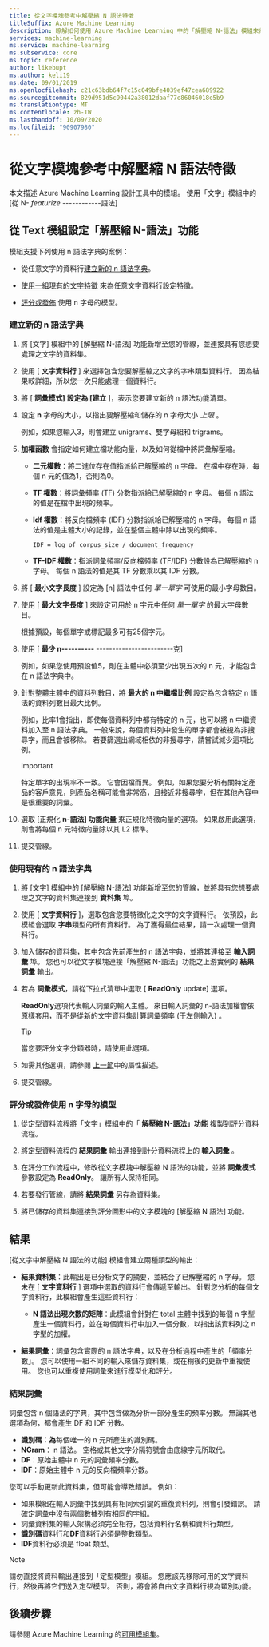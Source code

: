 ```yaml
---
title: 從文字模塊參考中解壓縮 N 語法特徵
titleSuffix: Azure Machine Learning
description: 瞭解如何使用 Azure Machine Learning 中的「解壓縮 N-語法」模組來為文字資料進行特徵化。
services: machine-learning
ms.service: machine-learning
ms.subservice: core
ms.topic: reference
author: likebupt
ms.author: keli19
ms.date: 09/01/2019
ms.openlocfilehash: c21c63bdb64f7c15c049bfe4039ef47cea689922
ms.sourcegitcommit: 829d951d5c90442a38012daaf77e86046018e5b9
ms.translationtype: MT
ms.contentlocale: zh-TW
ms.lasthandoff: 10/09/2020
ms.locfileid: "90907980"
---
```

# <a name="extract-n-gram-features-from-text-module-reference"></a>從文字模塊參考中解壓縮 N 語法特徵

本文描述 Azure Machine Learning 設計工具中的模組。 使用「文字」模組中的 [從 N- *featurize* ------------語法] 

## <a name="configuration-of-the-extract-n-gram-features-from-text-module"></a>從 Text 模組設定「解壓縮 N-語法」功能

模組支援下列使用 n 語法字典的案例：

* 從任意文字的資料行[建立新的 n 語法字典](#create-a-new-n-gram-dictionary)。

* [使用一組現有的文字特徵](#use-an-existing-n-gram-dictionary) 來為任意文字資料行設定特徵。

* [評分或發佈](#score-or-publish-a-model-that-uses-n-grams) 使用 n 字母的模型。

### <a name="create-a-new-n-gram-dictionary"></a>建立新的 n 語法字典

1.  將 [文字] 模組中的 [解壓縮 N-語法] 功能新增至您的管線，並連接具有您想要處理之文字的資料集。

1.  使用 [ **文字資料行** ] 來選擇包含您要解壓縮之文字的字串類型資料行。 因為結果較詳細，所以您一次只能處理一個資料行。

1. 將 [ **詞彙模式]** **設定為 [建立** ]，表示您要建立新的 n 語法功能清單。 

1. 設定 **n** 字母的大小，以指出要解壓縮和儲存的 n 字母大小 *上限* 。 

    例如，如果您輸入3，則會建立 unigrams、雙字母組和 trigrams。

1. **加權函數** 會指定如何建立檔功能向量，以及如何從檔中將詞彙解壓縮。

    * **二元權數**：將二進位存在值指派給已解壓縮的 n 字母。 在檔中存在時，每個 n 元的值為1，否則為0。

    * **TF 權數**：將詞彙頻率 (TF) 分數指派給已解壓縮的 n 字母。 每個 n 語法的值是在檔中出現的頻率。

    * **Idf 權數**：將反向檔頻率 (IDF) 分數指派給已解壓縮的 n 字母。 每個 n 語法的值是主體大小的記錄，並在整個主體中除以出現的頻率。
    
      `IDF = log of corpus_size / document_frequency`
 
    *  **TF-IDF 權數**：指派詞彙頻率/反向檔頻率 (TF/IDF) 分數設為已解壓縮的 n 字母。 每個 n 語法的值是其 TF 分數乘以其 IDF 分數。

1. 將 [ **最小文字長度** ] 設定為 [n] 語法中任何 *單一單字* 可使用的最小字母數目。

1. 使用 [ **最大文字長度** ] 來設定可用於 n 字元中任何 *單一單字* 的最大字母數目。

    根據預設，每個單字或標記最多可有25個字元。

1. 使用 [ **最少 n----------** ------------------------克] 

    例如，如果您使用預設值5，則在主體中必須至少出現五次的 n 元，才能包含在 n 語法字典中。 

1.  針對整體主體中的資料列數目，將 **最大的 n 中繼檔比例** 設定為包含特定 n 語法的資料列數目最大比例。

    例如，比率1會指出，即使每個資料列中都有特定的 n 元，也可以將 n 中繼資料加入至 n 語法字典。 一般來說，每個資料列中發生的單字都會被視為非搜尋字，而且會被移除。 若要篩選出網域相依的非搜尋字，請嘗試減少這項比例。

    > [!IMPORTANT]
    > 特定單字的出現率不一致。 它會因檔而異。 例如，如果您要分析有關特定產品的客戶意見，則產品名稱可能會非常高，且接近非搜尋字，但在其他內容中是很重要的詞彙。

1. 選取 [正規化 **n-語法] 功能向量** 來正規化特徵向量的選項。 如果啟用此選項，則會將每個 n 元特徵向量除以其 L2 標準。

1. 提交管線。

### <a name="use-an-existing-n-gram-dictionary"></a>使用現有的 n 語法字典

1.  將 [文字] 模組中的 [解壓縮 N-語法] 功能新增至您的管線，並將具有您想要處理之文字的資料集連接到 **資料集** 埠。

1.  使用 [ **文字資料行** ]，選取包含您要特徵化之文字的文字資料行。 依預設，此模組會選取 **字串**類型的所有資料行。 為了獲得最佳結果，請一次處理一個資料行。

1. 加入儲存的資料集，其中包含先前產生的 n 語法字典，並將其連接至 **輸入詞彙** 埠。 您也可以從文字模塊連接「解壓縮 N-語法」功能之上游實例的 **結果詞彙** 輸出。

1. 若為 **詞彙模式**，請從下拉式清單中選取 [ **ReadOnly** update] 選項。

   **ReadOnly**選項代表輸入詞彙的輸入主體。 來自輸入詞彙的 n-語法加權會依原樣套用，而不是從新的文字資料集計算詞彙頻率 (于左側輸入) 。

   > [!TIP]
   > 當您要評分文字分類器時，請使用此選項。

1.  如需其他選項，請參閱 [上一節](#create-a-new-n-gram-dictionary)中的屬性描述。

1.  提交管線。

### <a name="score-or-publish-a-model-that-uses-n-grams"></a>評分或發佈使用 n 字母的模型

1.  從定型資料流程將「文字」模組中的「 **解壓縮 N-語法」功能** 複製到評分資料流程。

1.  將定型資料流程的 **結果詞彙** 輸出連接到計分資料流程上的 **輸入詞彙** 。

1.  在評分工作流程中，修改從文字模塊中解壓縮 N 語法的功能，並將 **詞彙模式** 參數設定為 **ReadOnly**。 讓所有人保持相同。

1.  若要發行管線，請將 **結果詞彙** 另存為資料集。

1.  將已儲存的資料集連接到評分圖形中的文字模塊的 [解壓縮 N 語法] 功能。

## <a name="results"></a>結果

[從文字中解壓縮 N 語法的功能] 模組會建立兩種類型的輸出： 

* **結果資料集**：此輸出是已分析文字的摘要，並結合了已解壓縮的 n 字母。 您未在 [ **文字資料行** ] 選項中選取的資料行會傳遞至輸出。 針對您分析的每個文字資料行，此模組會產生這些資料行：

  * **N 語法出現次數的矩陣**：此模組會針對在 total 主體中找到的每個 n 字型產生一個資料行，並在每個資料行中加入一個分數，以指出該資料列之 n 字型的加權。 

* **結果詞彙**：詞彙包含實際的 n 語法字典，以及在分析過程中產生的「頻率分數」。 您可以使用一組不同的輸入來儲存資料集，或在稍後的更新中重複使用。 您也可以重複使用詞彙來進行模型化和評分。

### <a name="result-vocabulary"></a>結果詞彙

詞彙包含 n 個語法的字典，其中包含做為分析一部分產生的頻率分數。 無論其他選項為何，都會產生 DF 和 IDF 分數。

+ **識別碼：為**每個唯一的 n 元所產生的識別碼。
+ **NGram**： n 語法。 空格或其他文字分隔符號會由底線字元所取代。
+ **DF**：原始主體中 n 元的詞彙頻率分數。
+ **IDF**：原始主體中 n 元的反向檔頻率分數。

您可以手動更新此資料集，但可能會導致錯誤。 例如：

* 如果模組在輸入詞彙中找到具有相同索引鍵的重復資料列，則會引發錯誤。 請確定詞彙中沒有兩個數據列有相同的字組。
* 詞彙資料集的輸入架構必須完全相符，包括資料行名稱和資料行類型。 
* **識別碼**資料行和**DF**資料行必須是整數類型。 
* **IDF**資料行必須是 float 類型。

> [!Note]
> 請勿直接將資料輸出連接到「定型模型」模組。 您應該先移除可用的文字資料行，然後再將它們送入定型模型。 否則，將會將自由文字資料行視為類別功能。

## <a name="next-steps"></a>後續步驟

請參閱 Azure Machine Learning 的[可用模組集](module-reference.md)。
